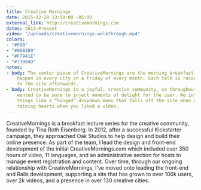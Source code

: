 ```yaml
---
title: Creative Mornings
date: 2015-12-28 13:50:00 -05:00
external_link: http://creativemornings.com
dates: 2013–Present
video: "/uploads/creativemornings-walkthrough.mp4"
colors:
- "#F00"
- "#00B2D9"
- "#F7941E"
- "#73B84D"
notes:
- body: The center piece of CreativeMornings are the morning breakfast lectures which
    happen in every city on a Friday of every month. Each talk is recorded and uploaded
    to the site afterwards.
- body: CreativeMornings is a joyful, creative community, so throughout the site we
    wanted to be sure to inject moments of delight for the user. We introduced fun
    things like a “hinged” dropdown menu that falls off the site when you log in and
    raining hearts when you liked a video.
---
```


CreativeMornings is a breakfast lecture series for the creative community, founded by Tina Roth Eisenberg. In 2012, after a successful Kickstarter campaign, they approached Oak Studios to help design and build their online presence. As part of the team, I lead the design and front-end development of the initial CreativeMornings.com which included over 350 hours of video, 11 languages, and an administrative section for hosts to manage event registration and content. Over time, through our ongoing relationship with CreativeMornings, I’ve moved onto leading the front-end and Rails development, supporting a site that has grown to over 100k users, over 2k videos, and a presence in over 130 creative cities.